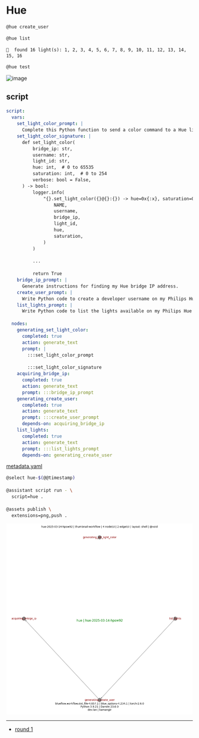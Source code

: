 # Hue

```bash
@hue create_user
```

```bash
@hue list
```

```text
🧠  found 16 light(s): 1, 2, 3, 4, 5, 6, 7, 8, 9, 10, 11, 12, 13, 14, 15, 16
```

```bash
@hue test
```

![image](https://github.com/kamangir/assets/blob/main/blue-assistant/20250314_143702.jpg?raw=true)

## script

```yaml
script:
  vars:
    set_light_color_prompt: |
      Complete this Python function to send a color command to a Hue light.
    set_light_color_signature: |
      def set_light_color(
          bridge_ip: str,
          username: str,
          light_id: str,
          hue: int,  # 0 to 65535
          saturation: int,  # 0 to 254
          verbose: bool = False,
      ) -> bool:
          logger.info(
              "{}.set_light_color({}@{}:{}) -> hue=0x{:x}, saturation=0x{:x}".format(
                  NAME,
                  username,
                  bridge_ip,
                  light_id,
                  hue,
                  saturation,
              )
          )

          ...

          return True
    bridge_ip_prompt: |
      Generate instructions for finding my Hue bridge IP address.
    create_user_prompt: |
      Write Python code to create a developer username on my Philips Hue Bridge.
    list_lights_prompt: |
      Write Python code to list the lights available on my Philips Hue Bridge.

  nodes:
    generating_set_light_color:
      completed: true
      action: generate_text
      prompt: |
        :::set_light_color_prompt

        :::set_light_color_signature
    acquiring_bridge_ip:
      completed: true
      action: generate_text
      prompt: :::bridge_ip_prompt
    generating_create_user:
      completed: true
      action: generate_text
      prompt: :::create_user_prompt
      depends-on: acquiring_bridge_ip
    list_lights:
      completed: true
      action: generate_text
      prompt: :::list_lights_prompt
      depends-on: generating_create_user

```
[metadata.yaml](../metadata.yaml)

```bash
@select hue-$(@@timestamp)

@assistant script run - \
  script=hue .

@assets publish \
  extensions=png,push .
```


![image](https://github.com/kamangir/assets/blob/main/hue-2025-03-14-hpow92/thumbnail-workflow.png?raw=true)

---

- [round 1](./round-1.md)
